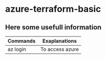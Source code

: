 # azure-terraform-basic
## Here some usefull information 
|Commands | Exaplanations|
|---------|--------------|
| az login| To access azure |
